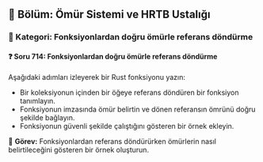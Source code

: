 ## 📘 Bölüm: Ömür Sistemi ve HRTB Ustalığı  
### 🔹 Kategori: Fonksiyonlardan doğru ömürle referans döndürme  
#### ❓ Soru 714: Fonksiyonlardan doğru ömürle referans döndürme

Aşağıdaki adımları izleyerek bir Rust fonksiyonu yazın:

- Bir koleksiyonun içinden bir öğeye referans döndüren bir fonksiyon tanımlayın.
- Fonksiyonun imzasında ömür belirtin ve dönen referansın ömrünü doğru şekilde bağlayın.
- Fonksiyonun güvenli şekilde çalıştığını gösteren bir örnek ekleyin.

🔧 **Görev:** Fonksiyonlardan referans döndürürken ömürlerin nasıl belirtileceğini gösteren bir örnek oluşturun.
